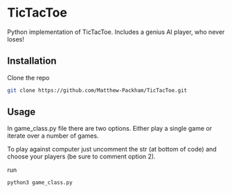 # TicTacToe
Python implementation of TicTacToe. Includes a genius AI player, who never loses!

## Installation

Clone the repo
```sh
git clone https://github.com/Matthew-Packham/TicTacToe.git
```
## Usage
In game_class.py file there are two options. Either play a single game or iterate over a number of games. 

To play against computer just uncomment the str (at bottom of code) and choose your players (be sure to comment option 2).

run
```sh
python3 game_class.py
```

